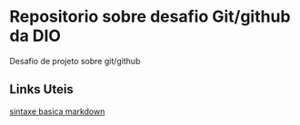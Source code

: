 # Repositorio sobre desafio Git/github da DIO
Desafio de projeto sobre git/github

## Links Uteis
  [sintaxe basica markdown](https://www.markdownguide.org/basic-syntax/)
